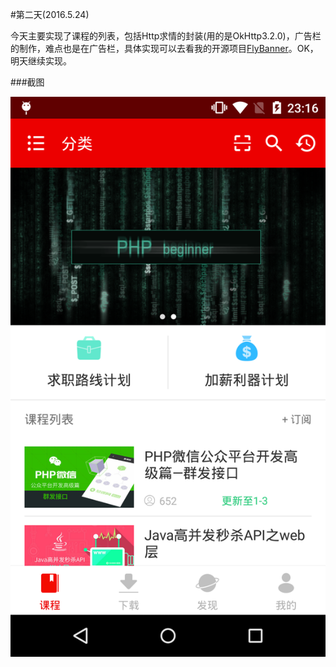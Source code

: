 #第二天(2016.5.24)

今天主要实现了课程的列表，包括Http求情的封装(用的是OkHttp3.2.0)，广告栏的制作，难点也是在广告栏，具体实现可以去看我的开源项目[FlyBanner](https://github.com/FlyRecker/FlyBanner)。OK，明天继续实现。



###截图

![](images/secondday/1.png)